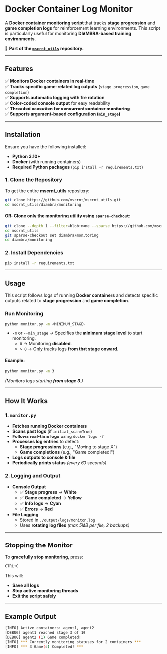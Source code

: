 # **Docker Container Log Monitor**
A **Docker container monitoring script** that tracks **stage progression** and **game completion logs** for reinforcement learning environments. This script is particularly useful for monitoring **DIAMBRA-based training environments**.

📌 **Part of the [`mscrnt_utils`](https://github.com/mscrnt/mscrnt_utils) repository.**  

---

## **Features**
✅ **Monitors Docker containers in real-time**  
✅ **Tracks specific game-related log outputs** (`stage progression`, `game completion`)  
✅ **Supports automatic logging with file rotation**  
✅ **Color-coded console output** for easy readability  
✅ **Threaded execution for concurrent container monitoring**  
✅ **Supports argument-based configuration (`min_stage`)**  

---

## **Installation**
Ensure you have the following installed:
- **Python 3.10+**
- **Docker** (with running containers)
- **Required Python packages** (`pip install -r requirements.txt`)

### **1. Clone the Repository**
To get the entire **mscrnt_utils** repository:
```bash
git clone https://github.com/mscrnt/mscrnt_utils.git
cd mscrnt_utils/diambra/monitoring
```

#### **OR**: Clone only the monitoring utility using `sparse-checkout`:
```bash
git clone --depth 1 --filter=blob:none --sparse https://github.com/mscrnt/mscrnt_utils.git
cd mscrnt_utils
git sparse-checkout set diambra/monitoring
cd diambra/monitoring
```

### **2. Install Dependencies**
```bash
pip install -r requirements.txt
```

---

## **Usage**
This script follows logs of running **Docker containers** and detects specific outputs related to **stage progression** and **game completion**.

### **Run Monitoring**
```bash
python monitor.py -m <MINIMUM_STAGE>
```
- `-m` or `--min_stage` → Specifies the **minimum stage level** to start monitoring.
  - `0` → Monitoring **disabled**.
  - `> 0` → Only tracks logs **from that stage onward**.

#### **Example:**
```bash
python monitor.py -m 3
```
_(Monitors logs starting **from stage 3**.)_

---

## **How It Works**
### **1. `monitor.py`**
- **Fetches running Docker containers**
- **Scans past logs** (if `initial_scan=True`)
- **Follows real-time logs** using `docker logs -f`
- **Processes log entries** to detect:
  - **Stage progressions** (e.g., "Moving to stage X")
  - **Game completions** (e.g., "Game completed!")
- **Logs outputs to console & file**
- **Periodically prints status** _(every 60 seconds)_

### **2. Logging and Output**
- **Console Output**
  - ✅ **Stage progress** → **White**
  - ✅ **Game completed** → **Yellow**
  - ✅ **Info logs** → **Cyan**
  - ✅ **Errors** → **Red**
- **File Logging**
  - Stored in `./output/logs/monitor.log`
  - Uses **rotating log files** _(max 5MB per file, 2 backups)_

---

## **Stopping the Monitor**
To **gracefully stop monitoring**, press:
```bash
CTRL+C
```
This will:
- **Save all logs**
- **Stop active monitoring threads**
- **Exit the script safely**

---

## **Example Output**
```bash
[INFO] Active containers: agent1, agent2
[DEBUG] agent1 reached stage 3 of 10
[DEBUG] agent2 (1) Game completed!
[INFO] *** Currently monitoring statuses for 2 containers ***
[INFO] *** 3 Game(s) Completed! ***
```

